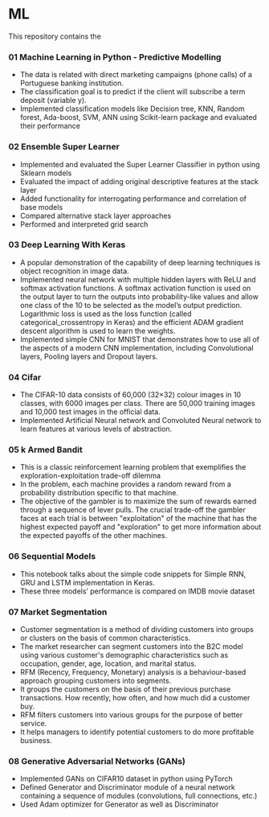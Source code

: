 # ML
This repository contains the 

### 01 Machine Learning in Python - Predictive Modelling
- The data is related with direct marketing campaigns (phone calls) of a Portuguese banking institution. 
- The classification goal is to predict if the client will subscribe a term deposit (variable y).
- Implemented classification models like Decision tree, KNN, Random forest, Ada-boost, SVM, ANN using Scikit-learn package and evaluated their performance

### 02 Ensemble Super Learner
- Implemented and evaluated the Super Learner Classifier in python using Sklearn models 
- Evaluated the impact of adding original descriptive features at the stack layer 
- Added functionality for interrogating performance and correlation of base models 
- Compared alternative stack layer approaches
- Performed and interpreted grid search

### 03 Deep Learning With Keras
- A popular demonstration of the capability of deep learning techniques is object recognition in image data.
- Implemented neural network with multiple hidden layers with ReLU and softmax activation functions. A softmax activation function is used on the output layer to turn the outputs into probability-like values and allow one class of the 10 to be selected as the model’s output prediction. Logarithmic loss is used as the loss function (called categorical_crossentropy in Keras) and the efficient ADAM gradient descent algorithm is used to learn the weights.
- Implemented simple CNN for MNIST that demonstrates how to use all of the aspects of a modern CNN implementation, including Convolutional layers, Pooling layers and Dropout layers.

### 04 Cifar
- The CIFAR-10 data consists of 60,000 (32×32) colour images in 10 classes, with 6000 images per class. There are 50,000 training images and 10,000 test images in the official data. 
- Implemented Artificial Neural network and Convoluted Neural network to learn features at various levels of abstraction.

### 05 k Armed Bandit
- This is a classic reinforcement learning problem that exemplifies the exploration-exploitation trade-off dilemma
- In the problem, each machine provides a random reward from a probability distribution specific to that machine. 
- The objective of the gambler is to maximize the sum of rewards earned through a sequence of lever pulls. The crucial trade-off the gambler faces at each trial is between "exploitation" of the machine that has the highest expected payoff and "exploration" to get more information about the expected payoffs of the other machines.

### 06 Sequential Models
- This notebook talks about the simple code snippets for Simple RNN, GRU and LSTM implementation in Keras. 
- These three models’ performance is compared on IMDB movie dataset

### 07 Market Segmentation
- Customer segmentation is a method of dividing customers into groups or clusters on the basis of common characteristics. 
- The market researcher can segment customers into the B2C model using various customer's demographic characteristics such as occupation, gender, age, location, and marital status. 
- RFM (Recency, Frequency, Monetary) analysis is a behaviour-based approach grouping customers into segments. 
- It groups the customers on the basis of their previous purchase transactions. How recently, how often, and how much did a customer buy. 
- RFM filters customers into various groups for the purpose of better service. 
- It helps managers to identify potential customers to do more profitable business.

### 08 Generative Adversarial Networks (GANs)
- Implemented GANs on CIFAR10 dataset in python using PyTorch 
- Defined Generator and Discriminator module of a neural network containing a sequence of modules (convolutions, full connections, etc.) 
- Used Adam optimizer for Generator as well as Discriminator
